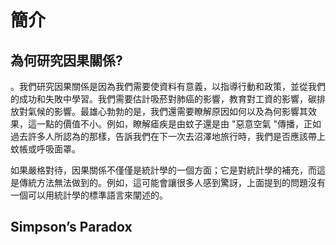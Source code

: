 # 簡介

## 為何研究因果關係?

。我們研究因果關係是因為我們需要使資料有意義，以指導行動和政策，並從我們的成功和失敗中學習。我們需要估計吸菸對肺癌的影響，教育對工資的影響，碳排放對氣候的影響。最雄心勃勃的是，我們還需要瞭解原因如何以及為何影響其效果，這一點的價值不小。例如，瞭解瘧疾是由蚊子還是由 "惡意空氣 "傳播，正如過去許多人所認為的那樣，告訴我們在下一次去沼澤地旅行時，我們是否應該帶上蚊帳或呼吸面罩。

如果嚴格對待，因果關係不僅僅是統計學的一個方面；它是對統計學的補充，而這是傳統方法無法做到的。例如，這可能會讓很多人感到驚訝，上面提到的問題沒有一個可以用統計學的標準語言來闡述的。

## Simpson’s Paradox
